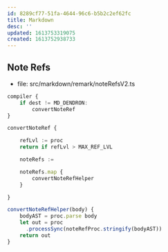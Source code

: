 ```yaml
---
id: 8289cf77-51fa-4644-96c6-b5b2c2ef62fc
title: Markdown
desc: ''
updated: 1613753319075
created: 1613752938733
---
```



## Note Refs

- file: src/markdown/remark/noteRefsV2.ts
```ts
compiler {
    if dest != MD_DENDRON:
        convertNoteRef
}

convertNoteRef {

    refLvl := proc
    return if refLvl > MAX_REF_LVL

    noteRefs := 

    noteRefs.map {
        convertNoteRefHelper 
    }

}

convertNoteRefHelper(body) {
    bodyAST = proc.parse body
    let out = proc 
      .processSync(noteRefProc.stringify(bodyAST))
    return out
}
```

```ts

```